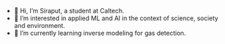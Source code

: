 - 👋 Hi, I’m Siraput, a student at Caltech.
- 👀 I’m interested in applied ML and AI in the context of science, society and environment.
- 🌱 I’m currently learning inverse modeling for gas detection.

<!---
SiraputCaltech/SiraputCaltech is a ✨ special ✨ repository because its `README.md` (this file) appears on your GitHub profile.
You can click the Preview link to take a look at your changes.
--->
